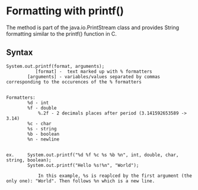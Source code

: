 # Formatting with printf()

The method is part of the java.io.PrintStream class and provides String formatting similar to the printf() function in C.


## Syntax
    System.out.printf(format, arguments);   
               [format] -  text marked up with % formatters
            [arguments] - variables/values separated by commas corresponding to the occurences of the % formatters
    
    
    Formatters:
            %d - int
            %f - double
                %.2f - 2 decimals places after period (3.141592653589 -> 3.14)
            %c - char
            %s - string
            %b - boolean
            %n - newline
    
    
    ex.     System.out.printf("%d %f %c %s %b %n", int, double, char, string, boolean);
            System.out.printf("Hello %s!%n", "World");

                In this example, %s is reaplced by the first argument (the only one): "World". Then follows %n which is a new line.
